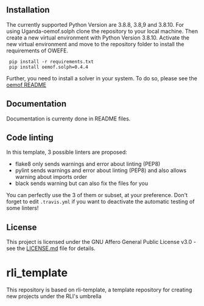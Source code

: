 ## Installation

The currently supported Python Version are 3.8.8, 3.8,9 and 3.8.10. For using Uganda-oemof.solph clone the repository to your local machine. Then create a new virtual environment with Python Version 3.8.10. Activate the new virtual environment and move to the repository folder to install the requirements of OWEFE.

     pip install -r requirements.txt
     pip install oemof.solph=0.4.4

Further, you need to install a solver in your system. To do so, please see the [oemof README](https://github.com/oemof/oemof-solph#readme)

## Documentation

Documentation is currenty done in README files.

## Code linting

In this template, 3 possible linters are proposed:
- flake8 only sends warnings and error about linting (PEP8)
- pylint sends warnings and error about linting (PEP8) and also allows warning about imports order
- black sends warning but can also fix the files for you

You can perfectly use the 3 of them or subset, at your preference. Don't forget to edit `.travis.yml` if you want to deactivate the automatic testing of some linters!

## License

This project is licensed under the GNU Affero General Public License v3.0 - see the [LICENSE.md](https://github.com/rl-institut/Uganda-oemof.solph/blob/master/LICENSE) file for details.

# rli_template

This repository is based on rli-template, a template repository for creating new projects under the RLI's umbrella

